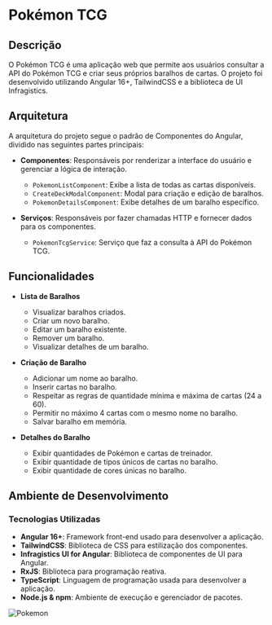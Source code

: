 # Pokémon TCG 

## Descrição

O Pokémon TCG é uma aplicação web que permite aos usuários consultar a API do Pokémon TCG e criar seus próprios baralhos de cartas. O projeto foi desenvolvido utilizando Angular 16+, TailwindCSS e a biblioteca de UI Infragistics.

## Arquitetura

A arquitetura do projeto segue o padrão de Componentes do Angular, dividido nas seguintes partes principais:

- **Componentes**: Responsáveis por renderizar a interface do usuário e gerenciar a lógica de interação.
  - `PokemonListComponent`: Exibe a lista de todas as cartas disponíveis.
  - `CreateDeckModalComponent`: Modal para criação e edição de baralhos.
  - `PokemonDetailsComponent`: Exibe detalhes de um baralho específico.

- **Serviços**: Responsáveis por fazer chamadas HTTP e fornecer dados para os componentes.
  - `PokemonTcgService`: Serviço que faz a consulta à API do Pokémon TCG.

## Funcionalidades

- **Lista de Baralhos**
  - Visualizar baralhos criados.
  - Criar um novo baralho.
  - Editar um baralho existente.
  - Remover um baralho.
  - Visualizar detalhes de um baralho.

- **Criação de Baralho**
  - Adicionar um nome ao baralho.
  - Inserir cartas no baralho.
  - Respeitar as regras de quantidade mínima e máxima de cartas (24 a 60).
  - Permitir no máximo 4 cartas com o mesmo nome no baralho.
  - Salvar baralho em memória.

- **Detalhes do Baralho**
  - Exibir quantidades de Pokémon e cartas de treinador.
  - Exibir quantidade de tipos únicos de cartas no baralho.
  - Exibir quantidade de cores únicas no baralho.

## Ambiente de Desenvolvimento

### Tecnologias Utilizadas

- **Angular 16+**: Framework front-end usado para desenvolver a aplicação.
- **TailwindCSS**: Biblioteca de CSS para estilização dos componentes.
- **Infragistics UI for Angular**: Biblioteca de componentes de UI para Angular.
- **RxJS**: Biblioteca para programação reativa.
- **TypeScript**: Linguagem de programação usada para desenvolver a aplicação.
- **Node.js & npm**: Ambiente de execução e gerenciador de pacotes.

![Pokemon](https://imgur.com/a/LdvjT50)


